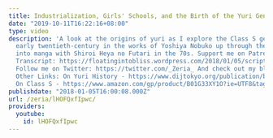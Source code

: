 ```yaml
---
title: Industrialization, Girls' Schools, and the Birth of the Yuri Genre
date: "2019-10-11T16:22:16+08:00"
type: video
description: 'A look at the origins of yuri as I explore the Class S genre of the
  early twentieth-century in the works of Yoshiya Nobuko up through the genre''s entrance
  into manga with Shiroi Heya no Futari in the 70s. Support me on Patreon: https://www.patreon.com/Zeria
  Transcript: https://floatingintobliss.wordpress.com/2018/01/05/script-industrialization-girls-schools-and-the-birth-of-the-yuri-genre/
  Follow me on Twitter: https://twitter.com/_Zeria_ And check out my blog: https://floatingintobliss.wordpress.com/
  Other Links: On Yuri History - https://www.dijtokyo.org/publication/beautiful-and-innocent-female-same-sex-intimacy-in-the-japanese-yuri-genre/
  On Class S - https://www.amazon.com/gp/product/B01G33XY1O?ie=UTF8&tag=yuricon-20&camp=1789&linkCode=xm2&creativeASIN=B01G33XY1O'
publishdate: "2018-01-05T16:00:08.000Z"
url: /zeria/lHOFQxfIpwc/
providers:
  youtube:
    id: lHOFQxfIpwc
---
```

